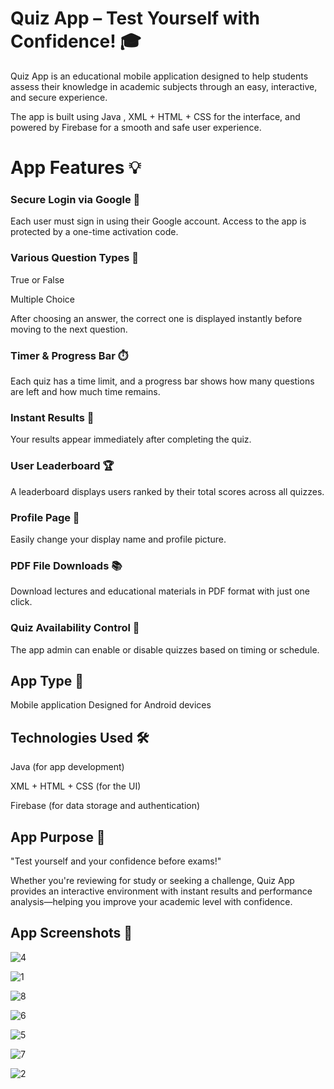 # Quiz App – Test Yourself with Confidence! 🎓 

Quiz App is an educational mobile application designed to help students assess their knowledge in academic subjects through an easy, interactive, and secure experience.

The app is built using Java , XML + HTML + CSS for the interface, and powered by Firebase for a smooth and safe user experience.


# App Features 💡

### Secure Login via Google 🔐 
Each user must sign in using their Google account. Access to the app is protected by a one-time activation code.

### Various Question Types 🧠
True or False

Multiple Choice

After choosing an answer, the correct one is displayed instantly before moving to the next question.

### Timer & Progress Bar ⏱️ 
Each quiz has a time limit, and a progress bar shows how many questions are left and how much time remains.

### Instant Results 🧾 
Your results appear immediately after completing the quiz.

### User Leaderboard 🏆 
A leaderboard displays users ranked by their total scores across all quizzes.

### Profile Page 👤 
Easily change your display name and profile picture.

### PDF File Downloads 📚 
Download lectures and educational materials in PDF format with just one click.

### Quiz Availability Control 🚦 
The app admin can enable or disable quizzes based on timing or schedule.


## App Type  📱 
Mobile application
Designed for Android devices


## Technologies Used 🛠️ 
Java (for app development)

XML + HTML + CSS (for the UI)

Firebase (for data storage and authentication)

## App Purpose 🎯 
"Test yourself and your confidence before exams!"

Whether you're reviewing for study or seeking a challenge, Quiz App provides an interactive environment with instant results and performance analysis—helping you improve your academic level with confidence.

## App Screenshots 📸 


![4](https://github.com/user-attachments/assets/fce0c8f8-e2f8-4bc4-97cc-d37c421a2302)


![1](https://github.com/user-attachments/assets/9777e03c-1e57-456f-9cc2-70fd51520d09)


![8](https://github.com/user-attachments/assets/05e15ee2-cc48-46f2-acad-b8fc39d01c09)


![6](https://github.com/user-attachments/assets/059ddaf1-bc2c-4e08-a6bb-9c8949d176bd)


![5](https://github.com/user-attachments/assets/dc8153c3-c1ae-4b69-9a1b-a5a2ff49f643)


![7](https://github.com/user-attachments/assets/c0961fb4-f4a4-44af-8c56-695ba76ec8cb)


![2](https://github.com/user-attachments/assets/d18f0c4b-4a54-4775-bfa6-d1a819d9cd87)










